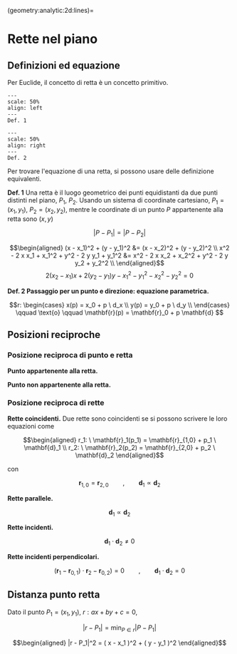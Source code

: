 (geometry:analytic:2d:lines)=
# Rette nel piano

## Definizioni ed equazione
Per Euclide, il concetto di retta è un concetto primitivo.

```{figure} ./../../../media/line-point-vector.svg
---
scale: 50%
align: left
---
Def. 1
```
```{figure} ./../../../media/line-point-vector.svg
---
scale: 50%
align: right
---
Def. 2
```

Per trovare l'equazione di una retta, si possono usare delle definizione equivalenti.

**Def. 1** Una retta è il luogo geometrico dei punti equidistanti da due punti distinti nel piano, $P_1$, $P_2$. Usando un sistema di coordinate cartesiano, $P_1 = (x_1, y_1)$, $P_2 = (x_2, y_2)$, mentre le coordinate di un punto $P$ appartenente alla retta sono $(x,y)$

$$|P - P_1| = |P-P_2|$$

$$\begin{aligned}
 (x - x_1)^2 + (y - y_1)^2 &=  (x - x_2)^2 + (y - y_2)^2 \\
 x^2 - 2 x x_1 + x_1^2 + y^2 - 2 y y_1 + y_1^2 &=  x^2 - 2 x x_2 + x_2^2 + y^2 - 2 y y_2 + y_2^2 \\
\end{aligned}$$
$$  2 ( x_2 - x_1 ) x + 2 ( y_2 - y_1 ) y - x_1^2 - y_1^2 - x_2^2 - y_2^2 = 0 $$

**Def. 2 Passaggio per un punto e direzione: equazione parametrica.**

$$r: \begin{cases}
  x(p) = x_0 + p \ d_x \\
  y(p) = y_0 + p \ d_y \\
\end{cases}
\qquad \text{o} \qquad
  \mathbf{r}(p) = \mathbf{r}_0 + p \mathbf{d} 
$$


## Posizioni reciproche
### Posizione reciproca di punto e retta
**Punto appartenente alla retta.**

**Punto non appartenente alla retta.**

### Posizione reciproca di rette
**Rette coincidenti.** Due rette sono coincidenti se si possono scrivere le loro equazioni come

$$\begin{aligned}
  r_1: \ \mathbf{r}_1(p_1) = \mathbf{r}_{1,0} + p_1 \ \mathbf{d}_1 \\
  r_2: \ \mathbf{r}_2(p_2) = \mathbf{r}_{2,0} + p_2 \ \mathbf{d}_2
\end{aligned}$$

con 

$$\mathbf{r}_{1,0} = \mathbf{r}_{2,0} \qquad , \qquad \mathbf{d}_1 \propto \mathbf{d}_2$$

**Rette parallele.**

$$\mathbf{d}_1 \propto \mathbf{d}_2$$

**Rette incidenti.**

$$\mathbf{d}_1 \cdot \mathbf{d}_2 \ne 0$$

**Rette incidenti perpendicolari.**

$$(\mathbf{r}_1 - \mathbf{r}_{0,1}) \cdot \mathbf{r}_2 - \mathbf{r}_{0,2}) = 0 \qquad , \qquad \mathbf{d}_1 \cdot \mathbf{d}_2 = 0$$

## Distanza punto retta
Dato il punto $P_1 = (x_1, y_1)$, $r: a x + b y + c = 0$,

$$|r - P_1| = \min_{P \in r} |P - P_1|$$

$$\begin{aligned}
|r - P_1|^2 = ( x - x_1 )^2 + ( y - y_1 )^2 
\end{aligned}$$
